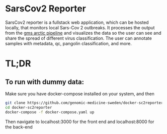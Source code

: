 # SarsCov2 Reporter
SarsCov2 reporter is a fullstack web application, which can be hosted locally, that monitors local Sars-Cov 2 outbreaks. It processes the output from the [gms arctic pipeline](https://github.com/genomic-medicine-sweden/gms-artic) and visualizes the data so the user can see and share the spread of different virus classification. The user can annotate samples with metadata, qc, pangolin classification, and more.

# TL;DR
## To run with dummy data:
Make sure you have docker-compose installed on your system, and then
```bash
git clone https://github.com/genomic-medicine-sweden/docker-sc2reporter
cd docker-sc2reporter
docker-compose -f docker-compose.yaml up
```

Then navigate to localhost:3000 for the front end and localhost:8000 for the back-end